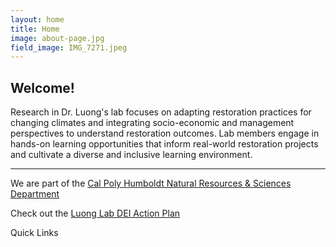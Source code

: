 ```yaml
---
layout: home
title: Home
image: about-page.jpg
field_image: IMG_7271.jpeg
---
```

Welcome! 
---
Research in Dr. Luong's lab focuses on adapting restoration practices for changing climates and integrating socio-economic and management perspectives to understand restoration outcomes. Lab members engage in hands-on learning opportunities that inform real-world restoration projects and cultivate a diverse and inclusive learning environment. 

---

We are part of the [Cal Poly Humboldt Natural Resources & Sciences Department](https://cnrs.humboldt.edu/)

Check out the [Luong Lab DEI Action Plan](https://docs.google.com/document/d/1RVHRP_jJqwDWBOIRaE78yCK5Q4iO7_UxVKMFNqwbh6c/edit?usp=sharing)

Quick Links
